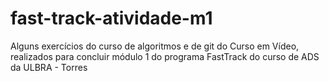 # fast-track-atividade-m1
Alguns exercícios do curso de algoritmos e de git do Curso em Vídeo, realizados para concluir módulo 1 do programa FastTrack do curso de ADS da ULBRA - Torres
